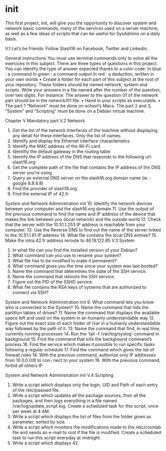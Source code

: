 # init
This first project, init, will give you the opportunity to discover system and network basic commands,
many of the services used on a server machine, as well as a few ideas of scripts that can be useful for SysAdmins
on a daily basis.

V.1 Let’s be friends: Follow Slash16 on Facebook, Twitter and Linkedin.

General instructions
You must use terminal commands only to solve all the exercices in this subject.
There are three types of questions in this project. You can identify the type of answer expected thanks to a color code:
In blue : a command
In green : a command output
In red : a deduction, written in your own words
• Create a folder for each part of this subject at the root of your repository. These folders should be named network,
system and scripts. Write your answers in a file named after the number of the question, over two digits. For instance:
The answer to the question 01 of the network part should be in the network/01 file.
• Hand in your scripts as executable.
• The part 1 “Network” must be done on school’s Macs.  The part 2 and
3, “System” and “Scripting” must be done on a Debian virtual machine.


Chapter V Mandatory part 
V.2 Network
1. Get the list of the network interfaces of the machine without displaying any detail for these interfaces.
Only the list of names.
2. Identify and display the Ethernet interface characteristics
3. Identify the MAC address of the Wi-Fi card
4. Identifiy the default gateway in the routing table
5. Identify the IP address of the DNS that responds to the following url: slash16.org
6. Get the complete path of the file that contains the IP address of the DNS server you’re using
7. Query an external DNS server on the slash16.org domain name (ie. : google 8.8.8.8)
8. Find the provider of slash16.org
9. Find the external IP of 42.fr


System and Network Administration init
 10. Identify the network devices between your computer and the slash16.org domain
11. Use the output of the previous command to find the name and IP address of the
device that makes the link between you (local network) and the outside world
12. Check that the server with the 10.51.1.253 IP address is reachable from your computer.
13. Use the Reverse DNS to find out the name of the server linked to the 10.51.1.81 IP address
14. What file contains the local DNS entries?
15. Make the intra.42.fr address reroute to 46.19.122.85
V.3 System
1. In what file can you find the installed version of your Debian?
2. What command can you use to rename your system?
3. What file has to be modified to make it permanent?
4. What command gives you the time since your system was last booted?
5. Name the command that determines the state of the SSH service.
6. Name the command that reboots the SSH service.
7. Figure out the PID of the SSHD service.
8. What file contains the RSA keys of systems that are authorized to connect via SSH?


System and Network Administration init
9. What command lets you know who is connected to the System?
10. Name the command that lists the partition tables of drives?
11. Name the command that displays the available space left and used on the system in an humanly understandable way
12. Figure out the exact size of each folder of /var in a humanly understandable way followed by the path of it.
13. Name the command that find, in real time, currently running processes
14. Run the ‘tail -f /var/log/syslog‘ command in background
15. Find the command that kills the background command’s process
16. Find the service which makes it possible to run specific tasks following a regular schedule
17. Find the command which gives the list of firewall rules
18. With the previous command, authorize only IP addresses from 10.0.0.0/8 to con- nect to your system
19. With the previous command, forbid all others IP


System and Network Administration init
V.4 Scripting
1. Write a script which displays only the login, UID and Path of each entry of the /etc/passwd file.
2. Write a script which updates all the package sources, then all the packages, and then logs everything in a
file named /var/log/update_script.log. Create a scheduled task for this script, once per week at 4 AM.
3. Write a script which displays the list of files from the folder given as parameter, sorted by size.
4. Write a script which monitors the modifications made to the /etc/crontab file and sends an e-mail to root if
the file is modified. Create a scheduled task to run this script everyday at midnight.
5. Write a script which displays 42.
